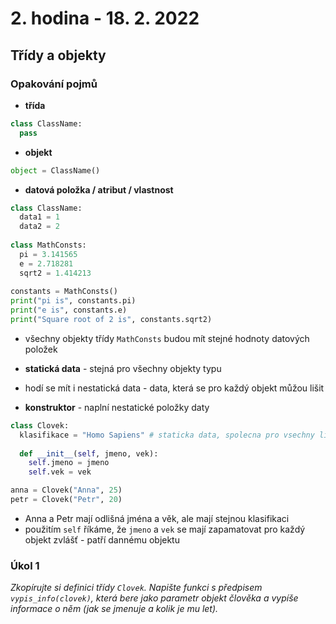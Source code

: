 # 2. hodina - 18. 2. 2022

## Třídy a objekty 

### Opakování pojmů

- **třída**
```python
class ClassName:
  pass
```

- **objekt**
```python
object = ClassName()
```
- **datová položka / atribut / vlastnost**
```python
class ClassName:
  data1 = 1
  data2 = 2
  
class MathConsts:
  pi = 3.141565
  e = 2.718281
  sqrt2 = 1.414213
  
constants = MathConsts()
print("pi is", constants.pi)
print("e is", constants.e)
print("Square root of 2 is", constants.sqrt2)
```
- všechny objekty třídy `MathConsts` budou mít stejné hodnoty datových položek
- **statická data** - stejná pro všechny objekty typu
- hodí se mít i nestatická data - data, která se pro každý objekt můžou lišit

- **konstruktor** - naplní nestatické položky daty
```python
class Clovek:
  klasifikace = "Homo Sapiens" # staticka data, spolecna pro vsechny lidi
  
  def __init__(self, jmeno, vek):
    self.jmeno = jmeno
    self.vek = vek

anna = Clovek("Anna", 25)
petr = Clovek("Petr", 20)
```
- Anna a Petr mají odlišná jména a věk, ale mají stejnou klasifikaci
- použitím `self` říkáme, že `jmeno` a `vek` se mají zapamatovat pro každý objekt zvlášť - patří dannému objektu

### Úkol 1
*Zkopírujte si definici třídy `Clovek`. Napište funkci s předpisem `vypis_info(clovek)`, která bere jako parametr objekt člověka a vypíše informace o něm (jak se jmenuje a kolik je mu let).*



